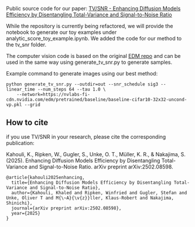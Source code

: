 Public source code for our paper: [TV/SNR - Enhancing Diffusion Models Efficiency by Disentangling Total-Variance and Signal-to-Noise Ratio](https://arxiv.org/abs/2502.08598) 

While the repository is currently being refactored, we will provide the notebook to generate our toy examples under analytic_score_toy_example.ipynb.
We added the code for our method to the tv_snr folder.

The computer vision code is based on the original [EDM repo](https://github.com/NVlabs/edm) and can be used in the same way using generate_tv_snr.py to generate samples.

Example command to generate images using our best method:
```
python generate_tv_snr.py --outdir=out --snr_schedule sig3 --linear_time --num_steps 64 --tau 1.0 \
    --network=https://nvlabs-fi-cdn.nvidia.com/edm/pretrained/baseline/baseline-cifar10-32x32-uncond-vp.pkl --grid

```

## How to cite
if you use TV/SNR in your research, please cite the corresponding publication:

Kahouli, K., Ripken, W., Gugler, S., Unke, O. T., Müller, K. R., & Nakajima, S. (2025). Enhancing Diffusion Models Efficiency by Disentangling Total-Variance and Signal-to-Noise Ratio. arXiv preprint arXiv:2502.08598.

    @article{kahouli2025enhancing,
      title={Enhancing Diffusion Models Efficiency by Disentangling Total-Variance and Signal-to-Noise Ratio},
      author={Kahouli, Khaled and Ripken, Winfried and Gugler, Stefan and Unke, Oliver T and M{\~A}{\v{z}}ller, Klaus-Robert and Nakajima, Shinichi},
      journal={arXiv preprint arXiv:2502.08598},
      year={2025}
    }
